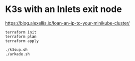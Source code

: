 # K3s with an Inlets exit node

https://blog.alexellis.io/loan-an-ip-to-your-minikube-cluster/

```
terraform init
terraform plan
terraform apply

./k3sup.sh
./arkade.sh
```
